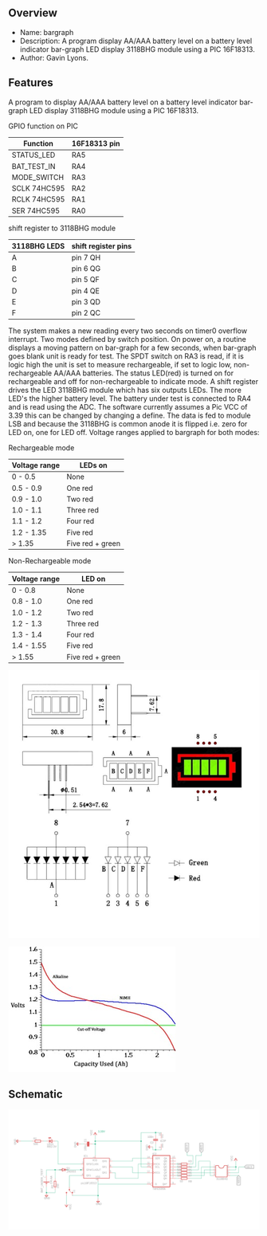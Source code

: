 
Overview
--------------------------------------------
* Name: bargraph
* Description: A program display AA/AAA battery level on a 
battery level indicator bar-graph LED display 3118BHG module 
using  a PIC 16F18313.
* Author: Gavin Lyons.

Features
----------------------

A program to display AA/AAA battery level on a 
battery level indicator bar-graph LED display 3118BHG module 
using a PIC 16F18313.

GPIO function on PIC

| Function  | 16F18313 pin |
| --- | --- |
| STATUS_LED  | RA5 |
| BAT_TEST_IN | RA4 |
| MODE_SWITCH | RA3 |
| SCLK 74HC595 | RA2 |
| RCLK 74HC595 | RA1 |
| SER 74HC595 | RA0 |

shift register to 3118BHG module

| 3118BHG LEDS | shift register pins |
| --- | --- |
| A |  pin 7 QH |
| B | pin 6 QG |
| C | pin 5 QF |
| D | pin 4 QE |
| E | pin 3 QD|
| F | pin 2 QC |

The system makes a new reading every two seconds on timer0 overflow interrupt.
Two modes defined by switch position.
On power on, a routine displays a moving pattern on bar-graph for a few seconds, when bar-graph goes blank
unit is ready for test.
The SPDT switch on RA3 is read, if it is logic high the unit is set to measure rechargeable,
if set to logic low, non-rechargeable AA/AAA batteries. The status LED(red) is turned on 
for rechargeable and off for non-rechargeable to indicate mode.
A shift register drives the LED 3118BHG module which has six outputs LEDs.
The more LED's the higher battery level.
The battery under test is connected to RA4 and is read using the ADC. 
The software currently assumes a Pic VCC of 3.39 this can be changed 
by changing a define. The data is fed to module LSB and because the 3118BHG
is common anode it is flipped i.e. zero for LED on, one for LED off.
Voltage ranges applied to bargraph for both modes:

Rechargeable mode 

| Voltage range  | LEDs on  | 
| --- | --- |
| 0 - 0.5 |  None |
| 0.5 - 0.9 | One red |
| 0.9 - 1.0 | Two red |
| 1.0 - 1.1 | Three red |
| 1.1 - 1.2 | Four red |
| 1.2 - 1.35 | Five red |
| > 1.35  | Five red + green |

Non-Rechargeable mode 

| Voltage range  | LED on  | 
| --- | --- |
| 0 - 0.8 |  None |
| 0.8 - 1.0 | One red |
| 1.0 - 1.2 | Two red |
| 1.2 - 1.3 | Three red |
| 1.3 - 1.4 | Four red |
| 1.4 - 1.55 | Five red |
| > 1.55 | Five red + green |

![ PIC ](https://github.com/gavinlyonsrepo/pic_16F18313_projects/blob/master/images/bargraph.jpg)

![ PIC2 ](https://github.com/gavinlyonsrepo/pic_16F18313_projects/blob/master/images/battery.jpg)

Schematic
------------------------

![ Sch ](https://github.com/gavinlyonsrepo/pic_16F18313_projects/blob/master/images/bargraphsch.png)

